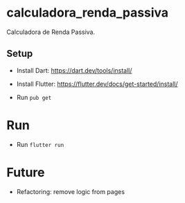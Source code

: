 # calculadora_renda_passiva

Calculadora de Renda Passiva.

## Setup

- Install Dart: https://dart.dev/tools/install/
- Install Flutter: https://flutter.dev/docs/get-started/install/

- Run `pub get`

# Run

- Run `flutter run`

# Future

- Refactoring: remove logic from pages




